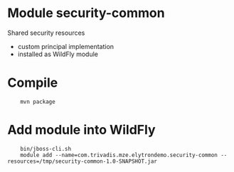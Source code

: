 Module security-common
======================

Shared security resources

 - custom principal implementation
 - installed as WildFly module


# Compile

        mvn package

# Add module into WildFly

        bin/jboss-cli.sh
        module add --name=com.trivadis.mze.elytrondemo.security-common --resources=/tmp/security-common-1.0-SNAPSHOT.jar

